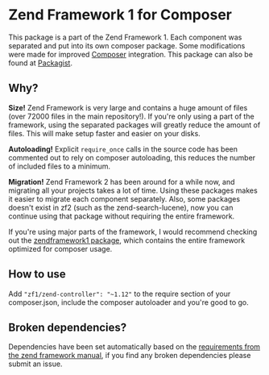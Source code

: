 Zend Framework 1 for Composer
=============================

This package is a part of the Zend Framework 1. Each component was separated and put into its own composer package. Some modifications were made for improved [Composer](http://getcomposer.org/) integration. This package can also be found at [Packagist](http://packagist.org/packages/zf1).

## Why?

**Size!** Zend Framework is very large and contains a huge amount of files (over 72000 files in the main repository!). If you're only using a part of the framework, using the separated packages will greatly reduce the amount of files. This will make setup faster and easier on your disks.

**Autoloading!** Explicit `require_once` calls in the source code has been commented out to rely on composer autoloading, this reduces the number of included files to a minimum.

**Migration!** Zend Framework 2 has been around for a while now, and migrating all your projects takes a lot of time. Using these packages makes it easier to migrate each component separately. Also, some packages doesn't exist in zf2 (such as the zend-search-lucene), now you can continue using that package without requiring the entire framework.

If you're using major parts of the framework, I would recommend checking out the [zendframework1 package](https://github.com/bombayworks/zendframework1), which contains the entire framework optimized for composer usage.

## How to use

Add `"zf1/zend-controller": "~1.12"` to the require section of your composer.json, include the composer autoloader and you're good to go.

## Broken dependencies?

Dependencies have been set automatically based on the [requirements from the zend framework manual](http://framework.zend.com/manual/1.12/en/requirements.introduction.html), if you find any broken dependencies please submit an issue.